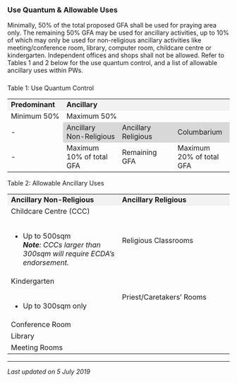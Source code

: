 ### Use Quantum & Allowable Uses

Minimally, 50% of the total proposed GFA shall be used for praying area
only. The remaining 50% GFA may be used for ancillary activities, up to
10% of which may only be used for non-religious ancillary activities
like meeting/conference room, library, computer room, childcare centre
or kindergarten. Independent offices and shops shall not be allowed.
Refer to Tables 1 and 2 below for the use quantum control, and a list of
allowable ancillary uses within PWs.

### 

<a href="#Use-Quantum-Control" class="collapsible collapsed"
data-toggle="collapse"></a>

Table 1: Use Quantum Control

<table>
<tbody>
<tr class="odd">
<td
style="text-align: left; width: 25%; background-color: #f2f2f2;"><strong>Predominant</strong></td>
<td colspan="3"
style="text-align: left; width: 50%; background-color: #f2f2f2;"><strong>Ancillary</strong></td>
</tr>
<tr class="even">
<td style="text-align: left;">Minimum 50%</td>
<td colspan="3" style="text-align: left;">Maximum 50%</td>
</tr>
<tr class="odd">
<td style="text-align: left;">-</td>
<td
style="text-align: left; width: 25%; background-color: #d8d8d8;">Ancillary
Non-Religious</td>
<td
style="text-align: left; width: 25%; background-color: #d8d8d8;">Ancillary
Religious</td>
<td
style="text-align: left; width: 25%; background-color: #d8d8d8;">Columbarium</td>
</tr>
<tr class="even">
<td style="text-align: left;">-</td>
<td style="text-align: left;">Maximum 10% of total GFA</td>
<td style="text-align: left;">Remaining GFA</td>
<td style="text-align: left;">Maximum 20% of total GFA</td>
</tr>
</tbody>
</table>

<a href="#Allowable" class="collapsible collapsed"
data-toggle="collapse"></a>

Table 2: Allowable Ancillary Uses

<table>
<colgroup>
<col style="width: 50%" />
<col style="width: 50%" />
</colgroup>
<tbody>
<tr class="odd">
<td style="width: 50%; background-color: #f2f2f2"><strong>Ancillary
Non-Religious</strong></td>
<td style="width: 50%; background-color: #f2f2f2"><strong>Ancillary
Religious</strong></td>
</tr>
<tr class="even">
<td>Childcare Centre (CCC)<br />
<br />
&#10;<ul>
<li>Up to 500sqm<br />
<em><strong>Note</strong>: CCCs larger than 300sqm will require ECDA’s
endorsement.</em></li>
</ul></td>
<td>Religious Classrooms</td>
</tr>
<tr class="odd">
<td>Kindergarten<br />
<br />
&#10;<ul>
<li>Up to 300sqm only</li>
</ul></td>
<td>Priest/Caretakers’ Rooms</td>
</tr>
<tr class="even">
<td>Conference Room</td>
<td><br />
</td>
</tr>
<tr class="odd">
<td>Library</td>
<td></td>
</tr>
<tr class="even">
<td>Meeting Rooms</td>
<td> </td>
</tr>
</tbody>
</table>

------------------------------------------------------------------------

*Last updated on 5 July 2019*

